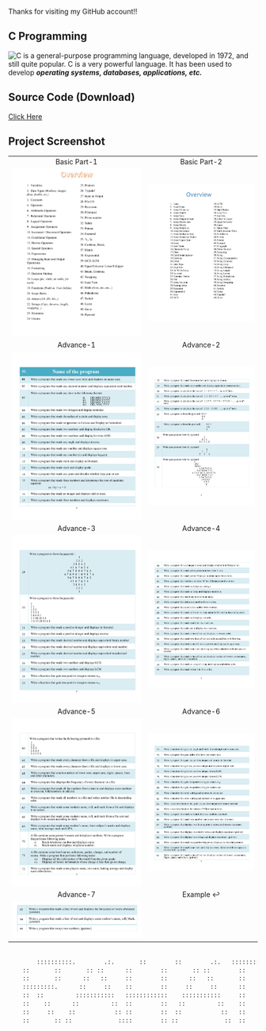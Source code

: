 Thanks for visiting my GitHub account!!

## C Programming
![C](https://encrypted-tbn0.gstatic.com/images?q=tbn:ANd9GcSFzNS3Yl4itrrySVP34gMJFtPR_GUMhVlqra0XqvT_tRCuDCic_qp_9_AODjvTQyb7h-o&usqp=CAU)
 is a general-purpose programming language, developed in 1972, and still quite popular. C is a very powerful language. It has been used to develop ***operating systems, databases, applications, etc.***



## Source Code (Download)
[Click Here](https://mega.nz/folder/Zf0DQbjT#u901b6ydYdh0850I1OZI-g)


## Project Screenshot

|   |   |
|:---:|:---:|
|Basic Part-1     | Basic Part-2 |
|![basic-part-1](https://github.com/learnwithfair/c-programming/blob/main/images/basic-part-1.jpg)|![basic-part-2](https://github.com/learnwithfair/c-programming/blob/main/images/basic-part-2.jpg)| 
|Advance-1|Advance-2|
|![advance-1](https://github.com/learnwithfair/c-programming/blob/main/images/advance-1.jpg)| ![advance-2](https://github.com/learnwithfair/c-programming/blob/main/images/advance-2.jpg)|
|Advance-3|Advance-4|
|![advance-3](https://github.com/learnwithfair/c-programming/blob/main/images/advance-3.jpg)| ![advance-4](https://github.com/learnwithfair/c-programming/blob/main/images/advance-4.jpg)|
|Advance-5|Advance-6|
|![advance-5](https://github.com/learnwithfair/c-programming/blob/main/images/advance-5.jpg)| ![advance-6](https://github.com/learnwithfair/c-programming/blob/main/images/advance-6.jpg)|
|Advance-7|Example ↩|
|![advance-7](https://github.com/learnwithfair/c-programming/blob/main/images/advance7.png)|


```diff

        ::::::::::.        .:.       ::        ::        .:.   ::::::::::::::
	::       ::       :: ::      ::        ::       :: ::        ::
	::       ::      ::   ::     ::        ::      ::   ::       ::
	:::::::::.      ::     ::    ::        ::     ::     ::      ::
	::  ::         :::::::::::   ::::::::::::    :::::::::::     ::
	::    ::      ::         ::  ::        ::   ::         ::    ::
	::     ::    ::           :: ::        ::  ::           ::   ::
	::       :: ::             ::::        :: ::             ::  ::

```







